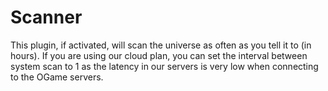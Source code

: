 # Scanner

This plugin, if activated, will scan the universe as often as you tell it to (in hours).
If you are using our cloud plan, you can set the interval between system scan to 1 as the latency
in our servers is very low when connecting to the OGame servers.